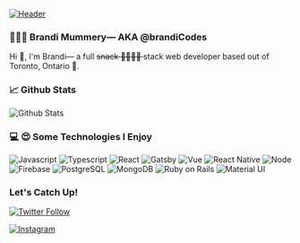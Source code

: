 
[![Header](https://media-exp1.licdn.com/dms/image/C4E16AQHpER4hEJGZFg/profile-displaybackgroundimage-shrink_350_1400/0/1622392375763?e=1646870400&v=beta&t=deOdwEUd8Rv8uQ7g2IlQYffffYbU0KzU9zzqNhwG0bo "Link to Brandi.Codes Portfolio")](https://brandi.codes)

### 👩🏼‍💻 Brandi Mummery— AKA @brandiCodes
Hi 👋, I'm Brandi— a full <s>snack  🌮🍣🍕🥓 </s>  stack web developer based out of Toronto, Ontario 🍁. 

### 📈 Github Stats

![Github Stats](https://github-readme-stats.vercel.app/api?username=bmumz&theme=blue-green)


### 💻 😍 Some Technologies I Enjoy  

![Javascript](https://img.shields.io/badge/JavaScript-F7DF1E?style=for-the-badge&logo=javascript&logoColor=black)
![Typescript](https://img.shields.io/badge/TypeScript-007ACC?style=for-the-badge&logo=typescript&logoColor=white)
![React](https://img.shields.io/badge/React-20232A?style=for-the-badge&logo=react&logoColor=61DAFB)
![Gatsby](https://img.shields.io/badge/Gatsby-663399?style=for-the-badge&logo=gatsby&logoColor=white)
![Vue](https://img.shields.io/badge/Vue.js-35495E?style=for-the-badge&logo=vue.js&logoColor=4FC08)
![React Native](https://img.shields.io/badge/React_Native-20232A?style=for-the-badge&logo=react&logoColor=61DAFB)
![Node](https://img.shields.io/badge/Node.js-43853D?style=for-the-badge&logo=node.js&logoColor=white)
![Firebase](https://img.shields.io/badge/Firebase-F6820D?style=for-the-badge&logo=firebase&logoColor=white)
![PostgreSQL](https://img.shields.io/badge/PostgreSQL-316192?style=for-the-badge&logo=postgresql&logoColor=white)
![MongoDB](https://img.shields.io/badge/MongoDB-4EA94B?style=for-the-badge&logo=mongodb&logoColor=white)
![Ruby on Rails](https://img.shields.io/badge/Ruby_on_Rails-CC0000?style=for-the-badge&logo=ruby-on-rails&logoColor=white)
![Material UI](https://img.shields.io/badge/Material--UI-0081CB?style=for-the-badge&logo=material-ui&logoColor=white)

### Let's Catch Up!

<div>

[![Twitter Follow](https://img.shields.io/twitter/follow/brandicodes?color=%23000000)](https://www.twitter.com/brandicodes)


</div>
<div>

[![Instagram](https://img.shields.io/badge/@brandicodes-E4405F?style=for-the-badge&logo=instagram&logoColor=white)](https://www.instagram.com/brandicodes)
</div>
